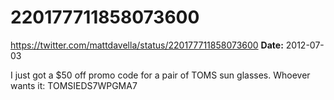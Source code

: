 # 220177711858073600
https://twitter.com/mattdavella/status/220177711858073600
**Date:** 2012-07-03

I just got a $50 off promo code for a pair of TOMS sun glasses. Whoever wants it: TOMSIEDS7WPGMA7

